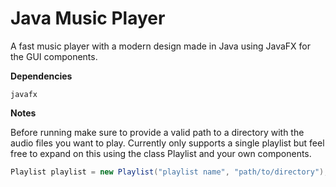 # Java Music Player
A fast music player with a modern design made in Java using JavaFX for the GUI components.

**Dependencies**
```
javafx
```

**Notes**

Before running make sure to provide a valid path to a directory with the audio files you want to play. Currently only supports a single playlist but feel free to expand on this using the class Playlist and your own components.
```java
Playlist playlist = new Playlist("playlist name", "path/to/directory");
```
